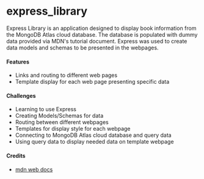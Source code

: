 # express_library
Express Library is an application designed to display book information from the MongoDB Atlas cloud database. The database is populated with dummy data provided via MDN's tutorial document. Express was used to create data models and schemas to be presented in the webpages.

<h4>Features</h4>
  <ul>
    <li>Links and routing to different web pages
    <li>Template display for each web page presenting specific data
  </ul>
  
<h4>Challenges</h4>
  <ul>
    <li>Learning to use Express
    <li>Creating Models/Schemas for data
    <li>Routing between different webpages
    <li>Templates for display style for each webpage
    <li>Connecting to MongoDB Atlas cloud database and query data
    <li>Using query data to display needed data on template webpage
  </ul>

<h4>Credits</h4>
  <ul>
    <li><a href="https://developer.mozilla.org/en-US/docs/Learn/Server-side/Express_Nodejs/Tutorial_local_library_website">mdn web docs</a>
  </ul>
